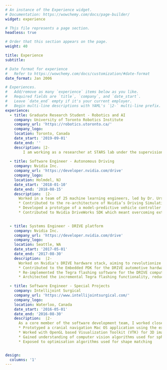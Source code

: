 ```yaml
---
# An instance of the Experience widget.
# Documentation: https://wowchemy.com/docs/page-builder/
widget: experience

# This file represents a page section.
headless: true

# Order that this section appears on the page.
weight: 40

title: Experience
subtitle:

# Date format for experience
#   Refer to https://wowchemy.com/docs/customization/#date-format
date_format: Jan 2006

# Experiences.
#   Add/remove as many `experience` items below as you like.
#   Required fields are `title`, `company`, and `date_start`.
#   Leave `date_end` empty if it's your current employer.
#   Begin multi-line descriptions with YAML's `|2-` multi-line prefix.
experience:
  - title: Graduate Research Student - Robotics and AI
    company: University of Toronto Robotics Institute
    company_url: 'https://robotics.utoronto.ca/'
    company_logo:
    location: Toronto, Canada
    date_start: '2019-09-01'
    date_end: ''
    description: |2-
        I am working as a researcher at STARS lab under the supervision of Dr. Jonathan Kelly. For my current project, I am working on a learning-based algorithm to perceive in-hand object slip using inexpensive [barometric tactile sensors](https://ieeexplore.ieee.org/document/6877681). A [publication](https://arxiv.org/abs/2103.13460) on this topic, submitted to [IROS 2021](https://www.iros2021.org/), is currently under review. During the course of my masters, I have received the [NSERC Canadian Graduate Scholarship](https://www.nserc-crsng.gc.ca/students-etudiants/pg-cs/cgsm-bescm_eng.asp) and the [Vector Scholarship in AI](https://vectorinstitute.ai/scholarship/).
        
  - title: Software Engineer - Autonomous Driving
    company: Nvidia Inc.
    company_url: 'https://developer.nvidia.com/drive'
    company_logo: 
    location: Holmdel, NJ 
    date_start: '2018-01-10'
    date_end: '2018-08-15'
    description:  |2-
      Worked in a team of 25 machine learning engineers, led by Dr. Urs Muller, creating an end-to-end autonomous driving solution. (Linux, C++, Git, Bash)
      * Contributed to the re-architecture of Nvidia’s Driving Simulation application in order to enable simulation on the GPU cluster and standardize the benchmark testing of DriveNets across the company
      * Developed a prototype of a model-predictive vehicle controller in C++ that runs on the DRIVE Xavier platform
      * Contributed to Nvidia DriveWorks SDK which meant overcoming extensive quality checks designed for MISRA compliance

       
  - title: Systems Engineer - DRIVE platform
    company: Nvidia Inc.
    company_url: 'https://developer.nvidia.com/drive'
    company_logo: 
    location: Seattle, WA
    date_start: '2017-05-01'
    date_end: '2017-08-30'
    description:  |2-
      Worked on Nvidia's DRIVE hardware stack, aiming to revolutionize the Automotive computing industry (C++, bash, python)
      * Contributed to the Embedded PDK for the DRIVE automotive hardware products, that now serve giants like Tesla and Audi.
      * Re-implemented the Tegra flashing software for the DRIVE computing platforms to meet strict Automotive standards and to gain MISRA compliance.
      * Architected the incremental Tegra flashing functionality, reducing the average OS flash time to half.

  - title: Software Engineer - Special Projects
    company: Intellijoint Surgical
    company_url: 'https://www.intellijointsurgical.com/'
    company_logo: 
    location: Waterloo, Canada
    date_start: '2016-05-01'
    date_end: '2016-08-30'
    description:  |2-
      As a core member of the software development team, I worked closely with the R&D department to prototype a new application for their tool tracking system.
      * Prototyped a cranial navigation Mac OS application using the existing tracking system
      * Worked with OpenGL based Visualization Toolkit (VTK) for 3D image rendering
      * Gained understanding of computer vision algorithms used for sphere tracking
      * Exposed to optimisation algorithms used for shape matching


design:
  columns: '1'
---
```

